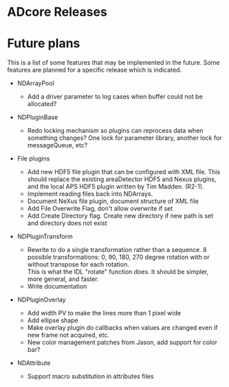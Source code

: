 ADcore Releases
===============

Future plans
============
This is a list of some features that may be implemented in the future.  Some features are
planned for a specific release which is indicated.

* NDArrayPool
    - Add a driver parameter to log cases when buffer could not be allocated?

* NDPluginBase
    - Redo locking mechanism so plugins can reprocess data when something changes?
      One lock for parameter library, another lock for messageQueue, etc?

* File plugins
    - Add new HDF5 file plugin that can be configured with XML file.  This should replace the
      existing areaDetector HDF5 and Nexus plugins, and the 
      local APS HDF5 plugin written by Tim Madden. (R2-1).
    - Implement reading files back into NDArrays.
    - Document NeXus file plugin, document structure of XML file
    - Add File Overwrite Flag, don't allow overwrite if set
    - Add Create Directory flag.  Create new directory if new path is set and directory does not exist

* NDPluginTransform
    - Rewrite to do a single transformation rather than a sequence.  8 possible transformations:
      0, 90, 180, 270 degree rotation with or without transpose for each rotation.  
      This is what the IDL "rotate" function does.  It should be simpler, more general, and faster.
    - Write documentation

* NDPluginOverlay
    - Add width PV to make the lines more than 1 pixel wide
    - Add ellipse shape
    - Make overlay plugin do callbacks when values are changed even if new frame not acquired, etc.
    - New color management patches from Jason, add support for color bar?

* NDAttribute
    - Support macro substitution in attributes files





